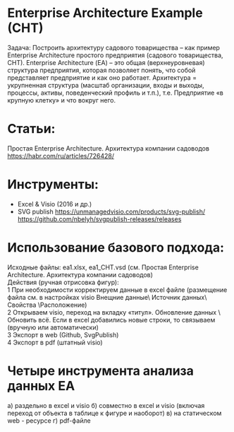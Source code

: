 # Enterprise Architecture Example (CHT)
Задача: Построить архитектуру садового товарищества – как пример Enterprise Architecture простого предприятия (садового товарищества, СНТ). 
Enterprise Architecture (ЕА) – это общая (верхнеуровневая) структура предприятия, которая позволяет понять, что собой представляет предприятие и как оно работает.      Архитектура = укрупненная структура (масштаб организации, входы и выходы, процессы, активы, поведенческий профиль и т.п.), т.е. Предприятие «в крупную клетку» и что вокруг него.
# Статьи: 
Простая Enterprise Architecture. Архитектура компании садоводов
https://habr.com/ru/articles/726428/
# Инструменты:
- Excel & Visio (2016 и др.)
- SVG publish https://unmanagedvisio.com/products/svg-publish/   
https://github.com/nbelyh/svgpublish-releases/releases
# Использование базового подхода:
Исходные файлы: ea1.xlsx, ea1_CHT.vsd (см. Простая Enterprise Architecture. Архитектура компании садоводов)  
Действия (ручная отрисовка фигур):   
1 При необходимости корректируем данные в excel файле (размещение файла см. в настройках visio Внещние данные\ Источник данных\ Свойства \Расположение)   
2 Открываем visio, переход на вкладку «титул». Обновление данных \ Обновить всё. Если в excel добавились новые строки, то связываем (вручную или автоматически)   
3 Экспорт в web (Github, SvgPublish)   
4 Экспорт в pdf (штатный visio)   
# Четыре инструмента анализа данных ЕА 
а) раздельно в excel и visio 
б) совместно в excel и visio (включая переход от объекта в таблице к фигуре и наоборот)
в) на статическом web - ресурсе 
г) pdf-файле

